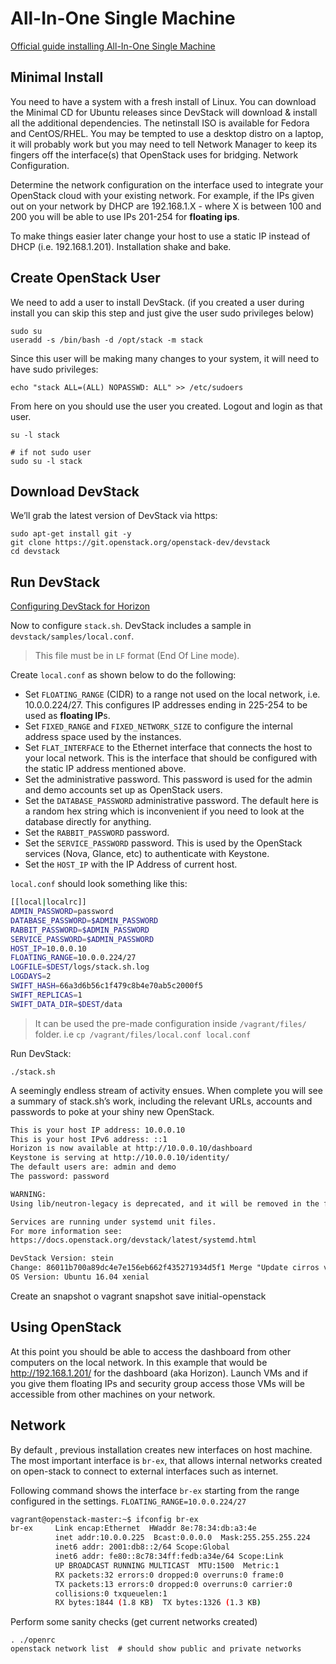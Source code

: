 # All-In-One Single Machine

[Official guide installing All-In-One Single Machine](https://docs.openstack.org/devstack/latest/guides/single-machine.html)

## Minimal Install

You need to have a system with a fresh install of Linux. You can download the Minimal CD for Ubuntu releases since DevStack will download & install all the additional dependencies. The netinstall ISO is available for Fedora and CentOS/RHEL. You may be tempted to use a desktop distro on a laptop, it will probably work but you may need to tell Network Manager to keep its fingers off the interface(s) that OpenStack uses for bridging.
Network Configuration.

Determine the network configuration on the interface used to integrate your OpenStack cloud with your existing network. For example, if the IPs given out on your network by DHCP are 192.168.1.X - where X is between 100 and 200 you will be able to use IPs 201-254 for **floating ips**.

To make things easier later change your host to use a static IP instead of DHCP (i.e. 192.168.1.201).
Installation shake and bake.

## Create OpenStack User

We need to add a user to install DevStack. (if you created a user during install you can skip this step and just give the user sudo privileges below)

    sudo su
    useradd -s /bin/bash -d /opt/stack -m stack

Since this user will be making many changes to your system, it will need to have sudo privileges:

    echo "stack ALL=(ALL) NOPASSWD: ALL" >> /etc/sudoers

From here on you should use the user you created. Logout and login as that user.

    su -l stack  

    # if not sudo user
    sudo su -l stack

## Download DevStack

We’ll grab the latest version of DevStack via https:

    sudo apt-get install git -y
    git clone https://git.openstack.org/openstack-dev/devstack
    cd devstack

## Run DevStack

[Configuring DevStack for Horizon](https://docs.openstack.org/horizon/latest/contributor/ref/local_conf.html)

Now to configure ``stack.sh``. DevStack includes a sample in ``devstack/samples/local.conf``.

> This file must be in ``LF`` format (End Of Line mode).

Create ``local.conf`` as shown below to do the following:

- Set ``FLOATING_RANGE`` (CIDR) to a range not used on the local network, i.e. 10.0.0.224/27. This configures IP addresses ending in 225-254 to be used as **floating IP**s.
- Set ``FIXED_RANGE`` and ``FIXED_NETWORK_SIZE`` to configure the internal address space used by the instances.
- Set ``FLAT_INTERFACE`` to the Ethernet interface that connects the host to your local network. This is the interface that should be configured with the static IP address mentioned above.
- Set the administrative password. This password is used for the admin and demo accounts set up as OpenStack users.
- Set the ``DATABASE_PASSWORD`` administrative password. The default here is a random hex string which is inconvenient if you need to look at the database directly for anything.
- Set the ``RABBIT_PASSWORD`` password.
- Set the ``SERVICE_PASSWORD`` password. This is used by the OpenStack services (Nova, Glance, etc) to authenticate with Keystone.
- Set the ``HOST_IP`` with the IP Address of current host.

``local.conf`` should look something like this:

```bash
[[local|localrc]]
ADMIN_PASSWORD=password
DATABASE_PASSWORD=$ADMIN_PASSWORD
RABBIT_PASSWORD=$ADMIN_PASSWORD
SERVICE_PASSWORD=$ADMIN_PASSWORD
HOST_IP=10.0.0.10
FLOATING_RANGE=10.0.0.224/27
LOGFILE=$DEST/logs/stack.sh.log
LOGDAYS=2
SWIFT_HASH=66a3d6b56c1f479c8b4e70ab5c2000f5
SWIFT_REPLICAS=1
SWIFT_DATA_DIR=$DEST/data
```

> It can be used the pre-made configuration inside ``/vagrant/files/`` folder.  i.e ``cp /vagrant/files/local.conf local.conf``

Run DevStack:

    ./stack.sh

A seemingly endless stream of activity ensues. When complete you will see a summary of stack.sh’s work, including the relevant URLs, accounts and passwords to poke at your shiny new OpenStack.

```txt
This is your host IP address: 10.0.0.10
This is your host IPv6 address: ::1
Horizon is now available at http://10.0.0.10/dashboard
Keystone is serving at http://10.0.0.10/identity/
The default users are: admin and demo
The password: password

WARNING:
Using lib/neutron-legacy is deprecated, and it will be removed in the future

Services are running under systemd unit files.
For more information see:
https://docs.openstack.org/devstack/latest/systemd.html

DevStack Version: stein
Change: 86011b700a89dc4e7e156eb662f435271934d5f1 Merge "Update cirros version" 2018-12-15 10:24:47 +0000
OS Version: Ubuntu 16.04 xenial
```

Create an snapshot
o
     vagrant snapshot save initial-openstack

## Using OpenStack

At this point you should be able to access the dashboard from other computers on the local network. In this example that would be http://192.168.1.201/ for the dashboard (aka Horizon). Launch VMs and if you give them floating IPs and security group access those VMs will be accessible from other machines on your network.

## Network

By default , previous installation creates new interfaces on host machine. The most important interface is ``br-ex``, that allows internal networks created on open-stack to connect to external interfaces such as internet.

Following command shows the interface ``br-ex`` starting from the range configured in the settings. ``FLOATING_RANGE=10.0.0.224/27``

```bash
vagrant@openstack-master:~$ ifconfig br-ex
br-ex     Link encap:Ethernet  HWaddr 8e:78:34:db:a3:4e
          inet addr:10.0.0.225  Bcast:0.0.0.0  Mask:255.255.255.224
          inet6 addr: 2001:db8::2/64 Scope:Global
          inet6 addr: fe80::8c78:34ff:fedb:a34e/64 Scope:Link
          UP BROADCAST RUNNING MULTICAST  MTU:1500  Metric:1
          RX packets:32 errors:0 dropped:0 overruns:0 frame:0
          TX packets:13 errors:0 dropped:0 overruns:0 carrier:0
          collisions:0 txqueuelen:1
          RX bytes:1844 (1.8 KB)  TX bytes:1326 (1.3 KB)
 ```

Perform some sanity checks (get current networks created)

    . ./openrc
    openstack network list  # should show public and private networks
